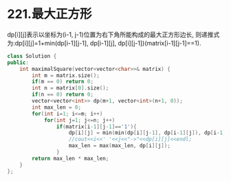 # 221.最大正方形

dp[i][j]表示以坐标为(i-1, j-1)位置为右下角所能构成的最大正方形边长, 则递推式为:dp[i][j]=1+min(dp[i-1][j-1], dp[i-1][j], dp[i][j-1])(matrix[i-1][j-1]==1).

```cpp
class Solution {
public:
    int maximalSquare(vector<vector<char>>& matrix) {
        int m = matrix.size();
        if(m == 0) return 0;
        int n = matrix[0].size();
        if(n == 0) return 0;
        vector<vector<int>> dp(m+1, vector<int>(n+1, 0));
        int max_len = 0;
        for(int i=1; i<=m; i++)
            for(int j=1; j<=n; j++)
                if(matrix[i-1][j-1]=='1'){
                    dp[i][j] = min(min(dp[i][j-1], dp[i-1][j]), dp[i-1][j-1]) + 1;
                    //cout<<i<<' '<<j<<"->"<<dp[i][j]<<endl;
                    max_len = max(max_len, dp[i][j]);
                }
        return max_len * max_len;
    }
};
```
